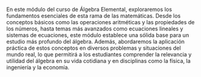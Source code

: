 En este módulo del curso de Álgebra Elemental, exploraremos los fundamentos esenciales de esta rama de las matemáticas. Desde los conceptos básicos como las operaciones aritméticas y las propiedades de los números, hasta temas más avanzados como ecuaciones lineales y sistemas de ecuaciones, este módulo establece una sólida base para un estudio más profundo del álgebra. Además, abordaremos la aplicación práctica de estos conceptos en diversos problemas y situaciones del mundo real, lo que permitirá a los estudiantes comprender la relevancia y utilidad del álgebra en su vida cotidiana y en disciplinas como la física, la ingeniería y la economía.